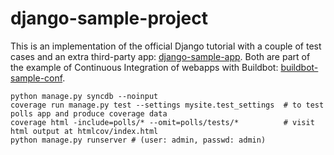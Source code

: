 django-sample-project
=====================

This is an implementation of the official Django tutorial with a couple of test cases and an extra third-party app: [django-sample-app](https://github.com/danirus/django-sample-app). Both are part of the example of Continuous Integration of webapps with Buildbot: [buildbot-sample-conf](https://github.com/danirus/buildbot-sample-conf).

    python manage.py syncdb --noinput
    coverage run manage.py test --settings mysite.test_settings  # to test polls app and produce coverage data
    coverage html -include=polls/* --omit=polls/tests/*          # visit html output at htmlcov/index.html
    python manage.py runserver # (user: admin, passwd: admin)
